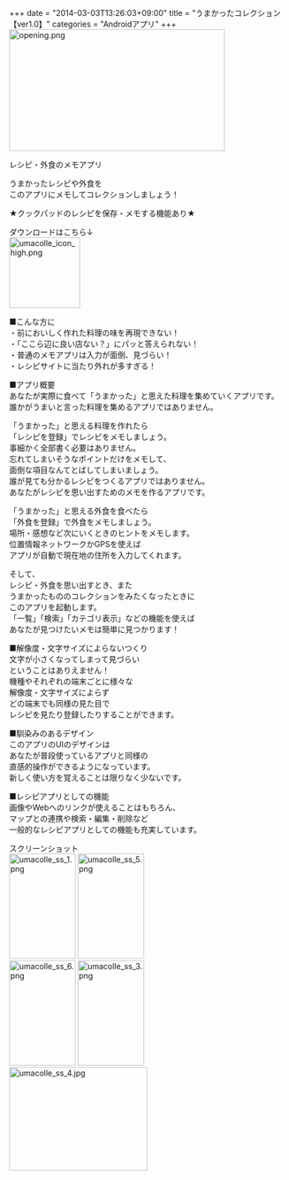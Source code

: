 +++
date = "2014-03-03T13:26:03+09:00"
title = "うまかったコレクション【ver1.0】"
categories = "Androidアプリ"
+++
<a href="/images/opening.png/" target="_blank"><img src="/images/opening.png" alt="opening.png" border="0" width="390" height="220" /></a>  
  
レシピ・外食のメモアプリ  
  
うまかったレシピや外食を  
このアプリにメモしてコレクションしましょう！  
  
★クックパッドのレシピを保存・メモする機能あり★  
  
ダウンロードはこちら↓  
<a href="https://play.google.com/store/apps/details?id=com.fc2.blog.zaburoapp.mayrecipebook" target="_blank"><img src="/images/umacolle_icon_high.png" alt="umacolle_icon_high.png" border="0" width="128" height="128" /></a>  
  
  
■こんな方に  
・前においしく作れた料理の味を再現できない！  
・「ここら辺に良い店ない？」にパッと答えられない！  
・普通のメモアプリは入力が面倒、見づらい！  
・レシピサイトに当たり外れが多すぎる！  
  
■アプリ概要  
あなたが実際に食べて「うまかった」と思えた料理を集めていくアプリです。  
誰かがうまいと言った料理を集めるアプリではありません。  
  
「うまかった」と思える料理を作れたら  
「レシピを登録」でレシピをメモしましょう。  
事細かく全部書く必要はありません。  
忘れてしまいそうなポイントだけをメモして、  
面倒な項目なんてとばしてしまいましょう。  
誰が見ても分かるレシピをつくるアプリではありません。  
あなたがレシピを思い出すためのメモを作るアプリです。  
  
「うまかった」と思える外食を食べたら  
「外食を登録」で外食をメモしましょう。  
場所・感想など次にいくときのヒントをメモします。  
位置情報ネットワークかGPSを使えば  
アプリが自動で現在地の住所を入力してくれます。  
  
そして、  
レシピ・外食を思い出すとき、また  
うまかったもののコレクションをみたくなったときに  
このアプリを起動します。  
「一覧」「検索」「カテゴリ表示」などの機能を使えば  
あなたが見つけたいメモは簡単に見つかります！  
  
■解像度・文字サイズによらないつくり  
文字が小さくなってしまって見づらい  
ということはありえません！  
機種やそれぞれの端末ごとに様々な  
解像度・文字サイズによらず  
どの端末でも同様の見た目で  
レシピを見たり登録したりすることができます。  
  
■馴染みのあるデザイン  
このアプリのUIのデザインは  
あなたが普段使っているアプリと同様の  
直感的操作ができるようになっています。  
新しく使い方を覚えることは限りなく少ないです。  
  
■レシピアプリとしての機能  
画像やWebへのリンクが使えることはもちろん、  
マップとの連携や検索・編集・削除など  
一般的なレシピアプリとしての機能も充実しています。  
  
  
スクリーンショット  
<a href="/images/umacolle_ss_1.png/" target="_blank"><img src="/images/umacolle_ss_1.png" alt="umacolle_ss_1.png" border="0" width="120" height="190" /></a> <a href="/images/umacolle_ss_5.png/" target="_blank"><img src="/images/umacolle_ss_5.png" alt="umacolle_ss_5.png" border="0" width="120" height="190" /></a>  
<a href="/images/umacolle_ss_6.png/" target="_blank"><img src="/images/umacolle_ss_6.png" alt="umacolle_ss_6.png" border="0" width="120" height="190" /></a> <a href="/images/umacolle_ss_3.png/" target="_blank"><img src="/images/umacolle_ss_3.png" alt="umacolle_ss_3.png" border="0" width="120" height="190" /></a>  
<a href="/images/umacolle_ss_4.jpg/" target="_blank"><img src="/images/umacolle_ss_4.jpg" alt="umacolle_ss_4.jpg" border="0" width="250" height="187" /></a>